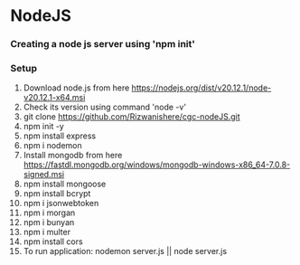 # NodeJS
### Creating a node js server using 'npm init'

### Setup
1. Download node.js from here https://nodejs.org/dist/v20.12.1/node-v20.12.1-x64.msi
2. Check its version using command 'node -v'
3. git clone https://github.com/Rizwanishere/cgc-nodeJS.git
4. npm init -y 
5. npm install express
6. npm i nodemon
7. Install mongodb from here https://fastdl.mongodb.org/windows/mongodb-windows-x86_64-7.0.8-signed.msi
8. npm install mongoose
9. npm install bcrypt
10. npm i jsonwebtoken
11. npm i morgan
12. npm i bunyan
13. npm i multer
14. npm install cors
15. To run application: nodemon server.js || node server.js